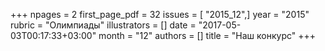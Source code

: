 +++
npages = 2
first_page_pdf = 32
issues = [ "2015_12",]
year = "2015"
rubric = "Олимпиады"
illustrators = []
date = "2017-05-03T00:17:33+03:00"
month = "12"
authors = []
title = "Наш конкурс"
+++
